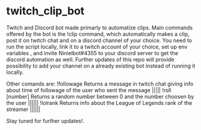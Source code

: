 # twitch_clip_bot

Twitch and Discord bot made primarly to automatize clips.
Main commands offered by the bot is the !clip command, which automatically makes a clip, post it on twitch chat and on a discord channel of your choice.
You need to run the script locally, link it to a twitch account of your choice, set up env variables , and invite Ninielbot#4355 to your discord server to get the discord automation as well.
Further updates of this repo will provide possibility to add your channel on a already existing bot instead of running it locally. 


Other comands are:
!followage
Returns a message in twitch chat giving info about time of followage of the user who sent the message |||||
!roll [number]
Returns a random number between 0 and the number choosen by the user ||||||
!lolrank
Returns info about the League of Legends rank of the streamer ||||||

Stay tuned for further updates!.
